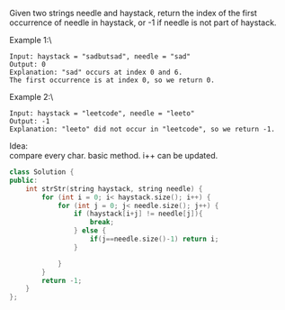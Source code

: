 Given two strings needle and haystack, return the index of the first occurrence of needle in haystack, or -1 if needle is not part of haystack.


Example 1:\
```
Input: haystack = "sadbutsad", needle = "sad"
Output: 0
Explanation: "sad" occurs at index 0 and 6.
The first occurrence is at index 0, so we return 0.
```

Example 2:\
```
Input: haystack = "leetcode", needle = "leeto"
Output: -1
Explanation: "leeto" did not occur in "leetcode", so we return -1.
```

Idea:\
compare every char. basic method.
i++ can be updated.

```cpp
class Solution {
public:
    int strStr(string haystack, string needle) {
        for (int i = 0; i< haystack.size(); i++) {
            for (int j = 0; j< needle.size(); j++) {
                if (haystack[i+j] != needle[j]){
                    break;
                } else {
                    if(j==needle.size()-1) return i;
                }

            }
        }
        return -1;
    }
};
```








